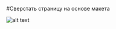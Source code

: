#Сверстать страницу на основе макета

![alt text](https://github.com/Manuilenkoart/readme/raw/master/FE-cource/html-css/img/homework-03.png)

